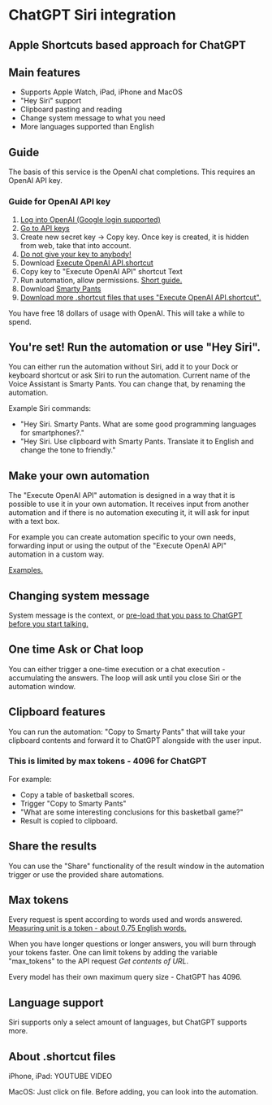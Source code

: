 # ChatGPT Siri integration

## Apple Shortcuts based approach for ChatGPT

## Main features
- Supports Apple Watch, iPad, iPhone and MacOS
- "Hey Siri" support
- Clipboard pasting and reading
- Change system message to what you need
- More languages supported than English

## Guide

The basis of this service is the OpenAI chat completions. This requires an OpenAI API key.

### Guide for OpenAI API key
1. [Log into OpenAI (Google login supported)](https://platform.openai.com)
2. [Go to API keys](https://platform.openai.com/account/api-keys)
3. Create new secret key -> Copy key. Once key is created, it is hidden from web, take that into account.
4. [Do not give your key to anybody!](https://help.openai.com/en/articles/5112595-best-practices-for-api-key-safety)
5. Download [Execute OpenAI API.shortcut](https://github.com/bigr00/ChatGPT-Siri-integration/blob/main/Execute%20OpenAI%20API.shortcut)
6. Copy key to "Execute OpenAI API" shortcut Text 
7. Run automation, allow permissions. [Short guide.](#about-shortcut-files)
8. Download [Smarty Pants](https://github.com/bigr00/ChatGPT-Siri-integration/blob/main/Smarty%20Pants.shortcut)
9. [Download more .shortcut files that uses "Execute OpenAI API.shortcut".](https://github.com/bigr00/ChatGPT-Siri-integration)

You have free 18 dollars of usage with OpenAI. This will take a while to spend.

## You're set! Run the automation or use "Hey Siri".
You can either run the automation without Siri, add it to your Dock or keyboard shortcut or ask Siri to run the automation. Current name of the Voice Assistant is Smarty Pants. You can change that, by renaming the automation.

Example Siri commands:
- "Hey Siri. Smarty Pants. What are some good programming languages for smartphones?."
- "Hey Siri. Use clipboard with Smarty Pants. Translate it to English and change the tone to friendly."

## Make your own automation
The "Execute OpenAI API" automation is designed in a way that it is possible to use it in your own automation. It receives input from another automation and if there is no automation executing it, it will ask for input with a text box. 

For example you can create automation specific to your own needs, forwarding input or using the output of the "Execute OpenAI API" automation in a custom way.

[Examples.](https://github.com/bigr00/ChatGPT-Siri-integration/tree/main/Examples)

## Changing system message 

System message is the context, or [pre-load that you pass to ChatGPT before you start talking.](https://platform.openai.com/docs/guides/chat/introduction)

## One time Ask or Chat loop
You can either trigger a one-time execution or a chat execution - accumulating the answers.
The loop will ask until you close Siri or the automation window.

## Clipboard features
You can run the automation: "Copy to Smarty Pants" that will take your clipboard contents and forward it to ChatGPT alongside with the user input. 
### This is limited by max tokens - 4096 for ChatGPT

For example:
- Copy a table of basketball scores.
- Trigger "Copy to Smarty Pants"
- "What are some interesting conclusions for this basketball game?"
- Result is copied to clipboard.

## Share the results
You can use the "Share" functionality of the result window in the automation trigger or use the provided share automations.

## Max tokens
Every request is spent according to words used and words answered. [Measuring unit is a token - about 0.75 English words.](https://platform.openai.com/docs/guides/chat/managing-tokens)

When you have longer questions or longer answers, you will burn through your tokens faster. 
One can limit tokens by adding the variable "max_tokens" to the API request *Get contents of URL*.

Every model has their own maximum query size - ChatGPT has 4096.

## Language support
Siri supports only a select amount of languages, but ChatGPT supports more.

## About .shortcut files
iPhone, iPad:
YOUTUBE VIDEO

MacOS:
Just click on file. Before adding, you can look into the automation.
